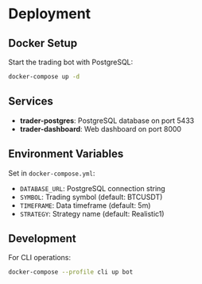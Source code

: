 # Deployment

## Docker Setup

Start the trading bot with PostgreSQL:

```bash
docker-compose up -d
```

## Services

- **trader-postgres**: PostgreSQL database on port 5433
- **trader-dashboard**: Web dashboard on port 8000

## Environment Variables

Set in `docker-compose.yml`:

- `DATABASE_URL`: PostgreSQL connection string
- `SYMBOL`: Trading symbol (default: BTCUSDT)
- `TIMEFRAME`: Data timeframe (default: 5m)
- `STRATEGY`: Strategy name (default: Realistic1)

## Development

For CLI operations:

```bash
docker-compose --profile cli up bot
```